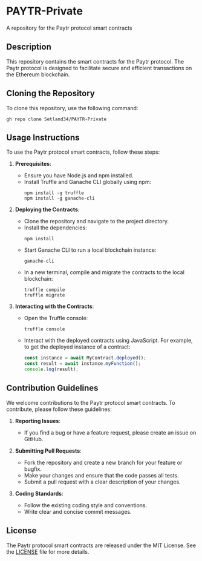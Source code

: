 # PAYTR-Private
A repository for the Paytr protocol smart contracts

## Description
This repository contains the smart contracts for the Paytr protocol. The Paytr protocol is designed to facilitate secure and efficient transactions on the Ethereum blockchain.

## Cloning the Repository
To clone this repository, use the following command:
```
gh repo clone Setland34/PAYTR-Private
```

## Usage Instructions
To use the Paytr protocol smart contracts, follow these steps:

1. **Prerequisites**:
   - Ensure you have Node.js and npm installed.
   - Install Truffle and Ganache CLI globally using npm:
     ```
     npm install -g truffle
     npm install -g ganache-cli
     ```

2. **Deploying the Contracts**:
   - Clone the repository and navigate to the project directory.
   - Install the dependencies:
     ```
     npm install
     ```
   - Start Ganache CLI to run a local blockchain instance:
     ```
     ganache-cli
     ```
   - In a new terminal, compile and migrate the contracts to the local blockchain:
     ```
     truffle compile
     truffle migrate
     ```

3. **Interacting with the Contracts**:
   - Open the Truffle console:
     ```
     truffle console
     ```
   - Interact with the deployed contracts using JavaScript. For example, to get the deployed instance of a contract:
     ```javascript
     const instance = await MyContract.deployed();
     const result = await instance.myFunction();
     console.log(result);
     ```

## Contribution Guidelines
We welcome contributions to the Paytr protocol smart contracts. To contribute, please follow these guidelines:

1. **Reporting Issues**:
   - If you find a bug or have a feature request, please create an issue on GitHub.

2. **Submitting Pull Requests**:
   - Fork the repository and create a new branch for your feature or bugfix.
   - Make your changes and ensure that the code passes all tests.
   - Submit a pull request with a clear description of your changes.

3. **Coding Standards**:
   - Follow the existing coding style and conventions.
   - Write clear and concise commit messages.

## License
The Paytr protocol smart contracts are released under the MIT License. See the [LICENSE](LICENSE) file for more details.
